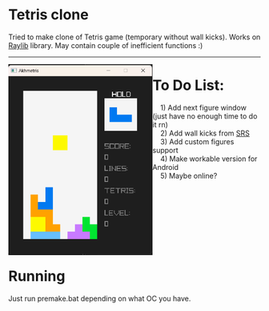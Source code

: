 # Tetris clone
Tried to make clone of Tetris game (temporary without wall kicks). Works on [Raylib](https://github.com/raysan5/raylib) library. May contain couple of inefficient functions :)

---

<img align="left" src="https://github.com/aDamTea/Akhmetris/blob/master/image.png" width="288px">

To Do List:
===
&nbsp;&nbsp;&nbsp;&nbsp;1) Add next figure window (just have no enough time to do it rn)<br>
&nbsp;&nbsp;&nbsp;&nbsp;2) Add wall kicks from [SRS](https://tetris.fandom.com/wiki/SRS)<br>
&nbsp;&nbsp;&nbsp;&nbsp;3) Add custom figures support<br>
&nbsp;&nbsp;&nbsp;&nbsp;4) Make workable version for Android<br>
&nbsp;&nbsp;&nbsp;&nbsp;5) Maybe online?<br>
<br><br><br><br><br><br><br><br>
# Running 
Just run premake.bat depending on what OC you have. 
